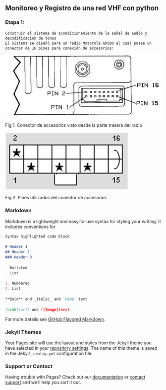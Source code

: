 ## Monitoreo y Registro de una red VHF con python

### Etapa 1: 
	Construir el sistema de acondicionamiento de la señal de audio y decodificación de tonos
	El sistema se diseñó para un radio Motorola GM300 el cual posee un conector de 16 pines para conexión de accesorios:
	
![](/imagenes_informe/pin_radio.jpg)

Fig 1. Conector de accesorios visto desde la parte trasera del radio

![](/imagenes_informe/pin_radio2.png)

Fig 2. Pines utilizados del conector de accesorios
	
	

### Markdown

Markdown is a lightweight and easy-to-use syntax for styling your writing. It includes conventions for

```markdown
Syntax highlighted code block

# Header 1
## Header 2
### Header 3

- Bulleted
- List

1. Numbered
2. List

**Bold** and _Italic_ and `Code` text

[Link](url) and ![Image](src)
```

For more details see [GitHub Flavored Markdown](https://guides.github.com/features/mastering-markdown/).

### Jekyll Themes

Your Pages site will use the layout and styles from the Jekyll theme you have selected in your [repository settings](https://github.com/mataperezluis/MonitoreoVHF/settings). The name of this theme is saved in the Jekyll `_config.yml` configuration file.

### Support or Contact

Having trouble with Pages? Check out our [documentation](https://docs.github.com/categories/github-pages-basics/) or [contact support](https://github.com/contact) and we’ll help you sort it out.
